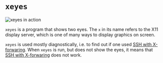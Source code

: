 # `xeyes`

![`xeyes` in action](./img/eyes.png)

`xeyes` is a program that shows two eyes. The `x` in its name refers
to the X11 display server, which is one of many ways to display
graphics on screen.

`xeyes` is used mostly diagnostically, i.e. to find
out if one used [SSH with X-forwaring](ssh_x_forwarding.md).
When `xeyes` is run, but does not show the eyes, it means
that [SSH with X-forwaring](ssh_x_forwarding.md) does not work.
